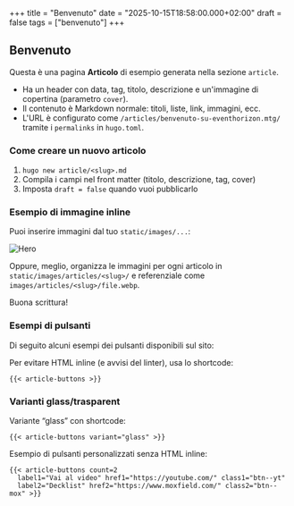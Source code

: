 +++
title = "Benvenuto"
date = "2025-10-15T18:58:00.000+02:00"
draft = false
tags = ["benvenuto"]
+++
## Benvenuto

Questa è una pagina **Articolo** di esempio generata nella sezione `article`.

* Ha un header con data, tag, titolo, descrizione e un'immagine di copertina (parametro `cover`).
* Il contenuto è Markdown normale: titoli, liste, link, immagini, ecc.
* L'URL è configurato come `/articles/benvenuto-su-eventhorizon.mtg/` tramite i `permalinks` in `hugo.toml`.

### Come creare un nuovo articolo

1. `hugo new article/<slug>.md`
2. Compila i campi nel front matter (titolo, descrizione, tag, cover)
3. Imposta `draft = false` quando vuoi pubblicarlo

### Esempio di immagine inline

Puoi inserire immagini dal tuo `static/images/...`:

![Hero]()

Oppure, meglio, organizza le immagini per ogni articolo in `static/images/articles/<slug>/` e referenziale come `images/articles/<slug>/file.webp`.

Buona scrittura!

### Esempi di pulsanti

Di seguito alcuni esempi dei pulsanti disponibili sul sito:

Per evitare HTML inline (e avvisi del linter), usa lo shortcode:

```go-html-template
{{< article-buttons >}}
```

### Varianti glass/trasparent

Variante “glass” con shortcode:

```go-html-template
{{< article-buttons variant="glass" >}}
```

Esempio di pulsanti personalizzati senza HTML inline:

```go-html-template
{{< article-buttons count=2 
  label1="Vai al video" href1="https://youtube.com/" class1="btn--yt" 
  label2="Decklist" href2="https://www.moxfield.com/" class2="btn--mox" >}}
```
